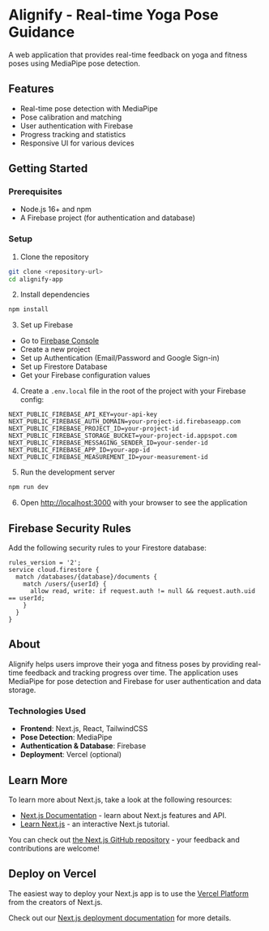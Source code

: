 # Alignify - Real-time Yoga Pose Guidance

A web application that provides real-time feedback on yoga and fitness poses using MediaPipe pose detection.

## Features

- Real-time pose detection with MediaPipe
- Pose calibration and matching
- User authentication with Firebase
- Progress tracking and statistics
- Responsive UI for various devices

## Getting Started

### Prerequisites

- Node.js 16+ and npm
- A Firebase project (for authentication and database)

### Setup

1. Clone the repository

```bash
git clone <repository-url>
cd alignify-app
```

2. Install dependencies

```bash
npm install
```

3. Set up Firebase

- Go to [Firebase Console](https://console.firebase.google.com/)
- Create a new project
- Set up Authentication (Email/Password and Google Sign-in)
- Set up Firestore Database
- Get your Firebase configuration values

4. Create a `.env.local` file in the root of the project with your Firebase config:

```
NEXT_PUBLIC_FIREBASE_API_KEY=your-api-key
NEXT_PUBLIC_FIREBASE_AUTH_DOMAIN=your-project-id.firebaseapp.com
NEXT_PUBLIC_FIREBASE_PROJECT_ID=your-project-id
NEXT_PUBLIC_FIREBASE_STORAGE_BUCKET=your-project-id.appspot.com
NEXT_PUBLIC_FIREBASE_MESSAGING_SENDER_ID=your-sender-id
NEXT_PUBLIC_FIREBASE_APP_ID=your-app-id
NEXT_PUBLIC_FIREBASE_MEASUREMENT_ID=your-measurement-id
```

5. Run the development server

```bash
npm run dev
```

6. Open [http://localhost:3000](http://localhost:3000) with your browser to see the application

## Firebase Security Rules

Add the following security rules to your Firestore database:

```
rules_version = '2';
service cloud.firestore {
  match /databases/{database}/documents {
    match /users/{userId} {
      allow read, write: if request.auth != null && request.auth.uid == userId;
    }
  }
}
```

## About

Alignify helps users improve their yoga and fitness poses by providing real-time feedback and tracking progress over time. The application uses MediaPipe for pose detection and Firebase for user authentication and data storage.

### Technologies Used

- **Frontend**: Next.js, React, TailwindCSS
- **Pose Detection**: MediaPipe
- **Authentication & Database**: Firebase
- **Deployment**: Vercel (optional)

## Learn More

To learn more about Next.js, take a look at the following resources:

- [Next.js Documentation](https://nextjs.org/docs) - learn about Next.js features and API.
- [Learn Next.js](https://nextjs.org/learn) - an interactive Next.js tutorial.

You can check out [the Next.js GitHub repository](https://github.com/vercel/next.js) - your feedback and contributions are welcome!

## Deploy on Vercel

The easiest way to deploy your Next.js app is to use the [Vercel Platform](https://vercel.com/new?utm_medium=default-template&filter=next.js&utm_source=create-next-app&utm_campaign=create-next-app-readme) from the creators of Next.js.

Check out our [Next.js deployment documentation](https://nextjs.org/docs/app/building-your-application/deploying) for more details.
